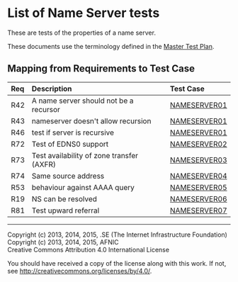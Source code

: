 # List of Name Server tests

These are tests of the properties of a name server.

These documents use the terminology defined in the
[Master Test Plan](../Master%20Test%20Plan.md).

## Mapping from Requirements to Test Case

|Req| Description                              | Test Case                     |
|:--|:-----------------------------------------|:------------------------------|
|R42|A name server should not be a recursor    |[NAMESERVER01](nameserver01.md)|
|R43|nameserver doesn't allow recursion        |[NAMESERVER01](nameserver01.md)|
|R46|test if server is recursive               |[NAMESERVER01](nameserver01.md)|
|R72|Test of EDNS0 support                     |[NAMESERVER02](nameserver02.md)|
|R73|Test availability of zone transfer (AXFR) |[NAMESERVER03](nameserver03.md)|
|R74|Same source address                       |[NAMESERVER04](nameserver04.md)|
|R53|behaviour against AAAA query              |[NAMESERVER05](nameserver05.md)|
|R19|NS can be resolved                        |[NAMESERVER06](nameserver06.md)|
|R81|Test upward referral                      |[NAMESERVER07](nameserver07.md)|

-------

Copyright (c) 2013, 2014, 2015, .SE (The Internet Infrastructure Foundation)  
Copyright (c) 2013, 2014, 2015, AFNIC  
Creative Commons Attribution 4.0 International License

You should have received a copy of the license along with this
work.  If not, see <http://creativecommons.org/licenses/by/4.0/>.
